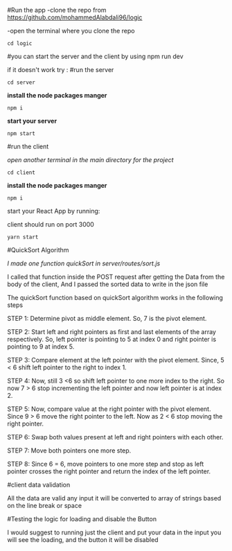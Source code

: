 #Run the app
-clone the repo from https://github.com/mohammedAlabdali96/logic

-open the terminal where you clone the repo

`cd logic`

#you can start the server and the client by using 
npm run dev


if it doesn't work try :
#run the server 

`cd server`

**install the node packages manger**

`npm i`

**start your server**

`npm start`


#run the client

_open another terminal in the main directory for the project_ 

`cd client`

**install the node packages manger**

`npm i`

start your React App by running:

client should run on port 3000 

`yarn start`

#QuickSort Algorithm 

_I made one function quickSort in server/routes/sort.js_

I called that function inside the POST request
after getting the Data from the body of the client, And I passed  the sorted data to write in the json file 


The quickSort function based on quickSort algorithm works in the following steps 


STEP 1: Determine pivot as middle element. So, 7 is the pivot element.

STEP 2: Start left and right pointers as first and last elements of the array respectively. So, left pointer is pointing to 5 at index 0 and right pointer is pointing to 9 at index 5.

STEP 3: Compare element at the left pointer with the pivot element. Since, 5 < 6 shift left pointer to the right to index 1.

STEP 4: Now, still 3 <6 so shift left pointer to one more index to the right. So now 7 > 6 stop incrementing the left pointer and now left pointer is at index 2.

STEP 5: Now, compare value at the right pointer with the pivot element. Since 9 > 6 move the right pointer to the left. Now as 2 < 6 stop moving the right pointer.

STEP 6: Swap both values present at left and right pointers with each other.

STEP 7: Move both pointers one more step.

STEP 8: Since 6 = 6, move pointers to one more step and stop as left pointer crosses the right pointer and return the index of the left pointer.



#client data validation 

All the data are valid
any input it will be converted to array of strings based on the line break or space 


#Testing the logic for loading and disable the Button 

I would suggest to running just the client and put your data in the input you will see the loading, and the button it will be disabled 










  